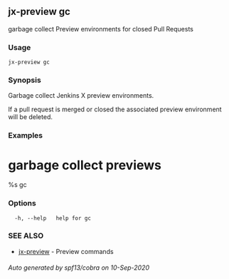 ## jx-preview gc

garbage collect Preview environments for closed Pull Requests

### Usage

```
jx-preview gc
```

### Synopsis

Garbage collect Jenkins X preview environments. 

If a pull request is merged or closed the associated preview environment will be deleted.

### Examples

  # garbage collect previews
  %s gc

### Options

```
  -h, --help   help for gc
```

### SEE ALSO

* [jx-preview](jx-preview.md)	 - Preview commands

###### Auto generated by spf13/cobra on 10-Sep-2020
